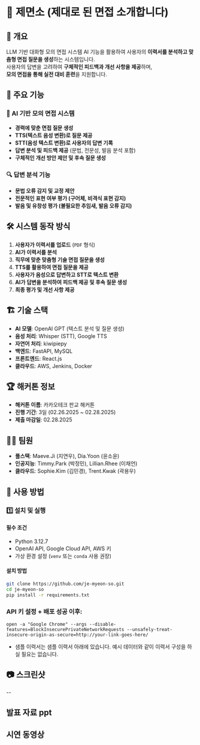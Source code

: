 # 📝 제면소 (제대로 된 면접 소개합니다)

## 🚀 개요
LLM 기반 대화형 모의 면접 시스템
AI 기능을 활용하여 사용자의 **이력서를 분석하고 맞춤형 면접 질문을 생성**하는 시스템입니다.  
사용자의 답변을 고려하여 **구체적인 피드백과 개선 사항을 제공**하며,  
**모의 면접을 통해 실전 대비 훈련**을 지원합니다.

## 🎯 주요 기능

### 🎤 AI 기반 모의 면접 시스템

- **경력에 맞춘 면접 질문 생성**
- **TTS(텍스트 음성 변환)로 질문 제공**
- **STT(음성 텍스트 변환)로 사용자의 답변 기록**
- **답변 분석 및 피드백 제공** (문법, 전문성, 발음 분석 포함)
- **구체적인 개선 방안 제안 및 후속 질문 생성**

### 🔍 답변 분석 기능

- **문법 오류 감지 및 교정 제안**
- **전문적인 표현 여부 평가 (구어체, 비격식 표현 감지)**
- **발음 및 유창성 평가 (불필요한 추임새, 발음 오류 감지)**

## 🛠️ 시스템 동작 방식

1. **사용자가 이력서를 업로드** (`PDF` 형식)
2. **AI가 이력서를 분석**
3. **직무에 맞춘 맞춤형 기술 면접 질문을 생성**
4. **TTS를 활용하여 면접 질문을 제공**
5. **사용자가 음성으로 답변하고 STT로 텍스트 변환**
6. **AI가 답변을 분석하여 피드백 제공 및 후속 질문 생성**
7. **최종 평가 및 개선 사항 제공**

## 🏗️ 기술 스택

- **AI 모델**: OpenAI GPT (텍스트 분석 및 질문 생성)
- **음성 처리**: Whisper (STT), Google TTS
- **자연어 처리**: kiwipiepy
- **백엔드**: FastAPI, MySQL
- **프론트엔드**: React.js
- **클라우드**: AWS, Jenkins, Docker

## 🏆 해커톤 정보

- **해커톤 이름**: 카카오테크 판교 해커톤
- **진행 기간**: 3일 (02.26.2025 ~ 02.28.2025)
- **제출 마감일**: 02.28.2025

## 🙋‍♂️ 팀원

- **풀스택**: Maeve.Ji (지연우), Dia.Yoon (윤소윤)
- **인공지능**: Timmy.Park (박정민), Lillian.Rhee (이채언)
- **클라우드**: Sophie.Kim (김민경), Trent.Kwak (곽용우)

## 📌 사용 방법

### 1️⃣ 설치 및 실행

#### 필수 조건

- Python 3.12.7
- OpenAI API, Google Cloud API, AWS 키
- 가상 환경 설정 (`venv` 또는 `conda` 사용 권장)

#### 설치 방법

```bash
git clone https://github.com/je-myeon-so.git
cd je-myeon-so
pip install -r requirements.txt
```
### API 키 설정 + 배포 성공 이후: 

```
open -a "Google Chrome" --args --disable-features=BlockInsecurePrivateNetworkRequests --unsafely-treat-insecure-origin-as-secure=http://your-link-goes-here/ 
```
- 샘플 이력서는 샘플 이력서 아래에 있습니다. 예시 데이터와 같이 이력서 구성을 하실 필요는 없습니다. 
## 📷 스크린샷
--
## 발표 자료 ppt
## 시연 동영상
